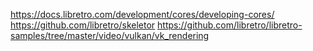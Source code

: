 https://docs.libretro.com/development/cores/developing-cores/
https://github.com/libretro/skeletor
https://github.com/libretro/libretro-samples/tree/master/video/vulkan/vk_rendering
